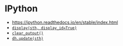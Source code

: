 # IPython

* <https://ipython.readthedocs.io/en/stable/index.html>
* [`display(sth, display_id=True)`](https://ipython.readthedocs.io/en/stable/api/generated/IPython.display.html#IPython.display.display)
* [`clear_output()`](https://ipython.readthedocs.io/en/stable/api/generated/IPython.display.html#IPython.display.clear_output)
* [`dh.update(sth)`](https://ipython.readthedocs.io/en/stable/api/generated/IPython.display.html#IPython.display.DisplayHandle.update)
